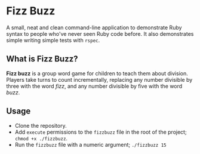 # Fizz Buzz

A small, neat and clean command-line application to demonstrate Ruby syntax to
people who've never seen Ruby code before. It also demonstrates simple writing
simple tests with `rspec`.

## What is Fizz Buzz?

**Fizz buzz** is a group word game for children to teach them about division.
Players take turns to count incrementally, replacing any number divisible by
three with the word *fizz*, and any number divisible by five with the word
*buzz*.

## Usage

* Clone the repository.
* Add `execute` permissions to the `fizzbuzz` file in the root of the project;
  `chmod +x ./fizzbuzz`.
* Run the `fizzbuzz` file with a numeric argument; `./fizzbuzz 15`
